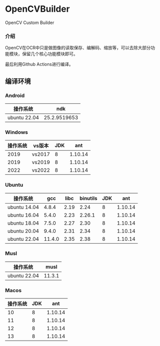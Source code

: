 # OpenCVBuilder

OpenCV Custom Builder

### 介绍

OpenCV在OCR中只是做图像的读取保存、编解码、缩放等，可以去除大部分功能模块，保留几个核心功能模块即可。

最后利用Github Actions进行编译。

## 编译环境
### Android
| 操作系统 | ndk  |
|---|---|
| ubuntu 22.04 | 25.2.9519653  |

### Windows
| 操作系统 | vs版本  | JDK | ant |
|---|---|-----|---|
| 2019 | vs2017 | 8 | 1.10.14 |
| 2019 | vs2019 | 8 | 1.10.14 |
| 2022 | vs2022 | 8 | 1.10.14 |

### Ubuntu
| 操作系统 | gcc  | libc | binutils | JDK| ant|
|---|---|---|---|---|---|
| ubuntu 14.04 | 4.8.4  | 2.19 | 2.24 | 8 | 1.10.14 |
| ubuntu 16.04 | 5.4.0  | 2.23 | 2.26.1 | 8 | 1.10.14 |
| ubuntu 18.04 | 7.5.0  | 2.27 | 2.30 | 8 | 1.10.14 |
| ubuntu 20.04 | 9.4.0  | 2.31 | 2.34 | 8 | 1.10.14 |
| ubuntu 22.04 | 11.4.0 | 2.35 | 2.38 | 8 | 1.10.14 |

### Musl
| 操作系统 | musl  |
|---|---|
| ubuntu 22.04 | 11.3.1  |

### Macos
| 操作系统  | JDK | ant|
|---|---|---|
| 10 | 8 | 1.10.14 |
| 11 | 8 | 1.10.14 |
| 12 | 8 | 1.10.14 |
| 13 | 8 | 1.10.14 |
